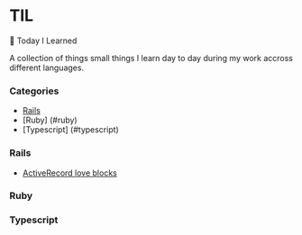 # TIL

📝 Today I Learned

A collection of things  small things I learn day to day during my work accross different languages.

### Categories
* [Rails](#rails)
* [Ruby] (#ruby)
* [Typescript] (#typescript)

### Rails
- [ActiveRecord love blocks](rails/active_record_love_blocks.md)

### Ruby


### Typescript